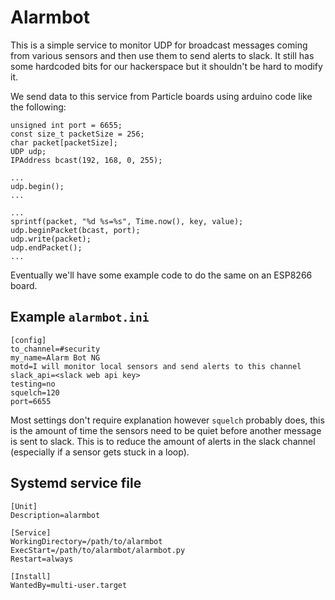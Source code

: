 # Alarmbot

This is a simple service to monitor UDP for broadcast messages coming from various sensors
and then use them to send alerts to slack. It still has some hardcoded bits for our hackerspace
but it shouldn't be hard to modify it.

We send data to this service from Particle boards using arduino code like the following:

```
unsigned int port = 6655;
const size_t packetSize = 256;
char packet[packetSize];
UDP udp;
IPAddress bcast(192, 168, 0, 255);

...
udp.begin();
...

...
sprintf(packet, "%d %s=%s", Time.now(), key, value);
udp.beginPacket(bcast, port);
udp.write(packet);
udp.endPacket();
...

```

Eventually we'll have some example code to do the same on an ESP8266 board.

## Example `alarmbot.ini`

```
[config]
to_channel=#security
my_name=Alarm Bot NG
motd=I will monitor local sensors and send alerts to this channel
slack_api=<slack web api key>
testing=no
squelch=120
port=6655
```

Most settings don't require explanation however `squelch` probably does, this is the amount of
time the sensors need to be quiet before another message is sent to slack. This is to reduce
the amount of alerts in the slack channel (especially if a sensor gets stuck in a loop).

## Systemd service file

```
[Unit]
Description=alarmbot

[Service]
WorkingDirectory=/path/to/alarmbot
ExecStart=/path/to/alarmbot/alarmbot.py
Restart=always

[Install]
WantedBy=multi-user.target
```

